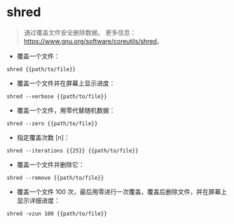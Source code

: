# shred

> 通过覆盖文件安全删除数据。
> 更多信息：<https://www.gnu.org/software/coreutils/shred>。

- 覆盖一个文件：

`shred {{path/to/file}}`

- 覆盖一个文件并在屏幕上显示进度：

`shred --verbose {{path/to/file}}`

- 覆盖一个文件，用零代替随机数据：

`shred --zero {{path/to/file}}`

- 指定覆盖次数 [n]：

`shred --iterations {{25}} {{path/to/file}}`

- 覆盖一个文件并删除它：

`shred --remove {{path/to/file}}`

- 覆盖一个文件 100 次，最后用零进行一次覆盖，覆盖后删除文件，并在屏幕上显示详细进度：

`shred -vzun 100 {{path/to/file}}`